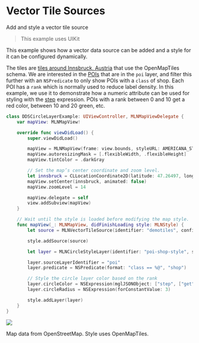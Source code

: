 # Vector Tile Sources

Add and style a vector tile source

> This example uses UIKit

This example shows how a vector data source can be added and a style for it can be configured dynamically.

The tiles are [tiles around Innsbruck, Austria](https://github.com/trackasia/demotiles/tree/gh-pages/tiles-omt) that use the OpenMapTiles schema. We are interested in the [POIs](https://openmaptiles.org/schema/#poi) that are in the `poi` layer, and filter this further with an `NSPredicate` to only show POIs with a `class` of shop. Each POI has a `rank` which is normally used to reduce label density. In this example, we use it to demonstrate how a numeric attribute can be used for styling with the [step](https://trackasia.com/trackasia-style-spec/expressions/#step) expression. POIs with a rank between 0 and 10 get a red color, between 10 and 20 green, etc.

<!-- include-example(DDSCircleLayerExample) -->

```swift
class DDSCircleLayerExample: UIViewController, MLNMapViewDelegate {
    var mapView: MLNMapView!

    override func viewDidLoad() {
        super.viewDidLoad()

        mapView = MLNMapView(frame: view.bounds, styleURL: AMERICANA_STYLE)
        mapView.autoresizingMask = [.flexibleWidth, .flexibleHeight]
        mapView.tintColor = .darkGray

        // Set the map’s center coordinate and zoom level.
        let innsbruck = CLLocationCoordinate2D(latitude: 47.26497, longitude: 11.4088)
        mapView.setCenter(innsbruck, animated: false)
        mapView.zoomLevel = 14

        mapView.delegate = self
        view.addSubview(mapView)
    }

    // Wait until the style is loaded before modifying the map style.
    func mapView(_: MLNMapView, didFinishLoading style: MLNStyle) {
        let source = MLNVectorTileSource(identifier: "demotiles", configurationURL: URL(string: "https://demotiles.track-asia.com/tiles-omt/tiles.json")!)

        style.addSource(source)

        let layer = MLNCircleStyleLayer(identifier: "poi-shop-style", source: source)

        layer.sourceLayerIdentifier = "poi"
        layer.predicate = NSPredicate(format: "class == %@", "shop")

        // Style the circle layer color based on the rank
        layer.circleColor = NSExpression(mglJSONObject: ["step", ["get", "rank"], 0, "red", 10, "green", 20, "blue", 30, "purple", 40, "yellow"] as [Any])
        layer.circleRadius = NSExpression(forConstantValue: 3)

        style.addLayer(layer)
    }
}
```

![](DDSCircleLayerExample.png)

Map data from OpenStreetMap. Style uses OpenMapTiles.
